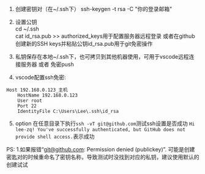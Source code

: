 1. 创建密钥对（在~/.ssh下）
ssh-keygen -t rsa -C "你的登录邮箱"

2. 设置公钥  
cd ~/.ssh  
cat id_rsa.pub >> authorized_keys用于配置服务器远程登录
或者在github创建新的SSH keys并粘贴公钥id_rsa.pub用于git免密操作

3. 私钥保存在本地~/.ssh下，也可拷贝到其他机器使用，可用于vscode远程连接服务器 或者 免密push
4. vscode配置ssh免密:
```  
Host 192.168.0.123_主机
    HostName 192.168.0.123
    User root
    Port 22
    IdentityFile C:\Users\Lee\.ssh\id_rsa
```
5. option 在任意目录下执行`ssh -vT git@github.com`测试ssh设置是否成功
   `Hi lee-zq! You've successfully authenticated, but GitHub does not provide shell access.`表示成功

PS: 1.如果报错“git@github.com: Permission denied (publickey)”. 可能是创建密匙对的时候重命名了密钥名称，导致测试时没找到对应的私钥，建议使用默认的创建试试
